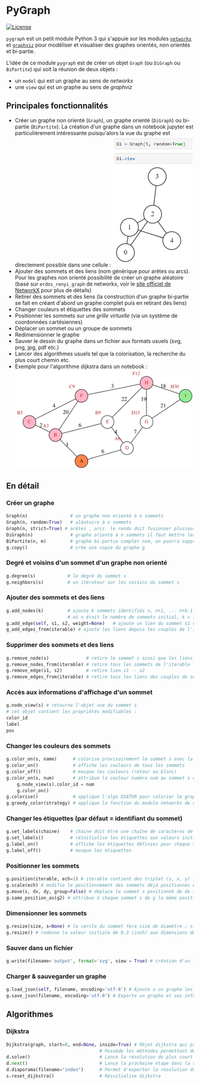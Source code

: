 # PyGraph
[![License](https://img.shields.io/badge/License-CC_BY--NC--SA_4.0-green)](#license)

`pygraph` est un petit module Python 3 qui s'appuie sur les modules [`networkx`](https://networkx.org/) et [`graphviz`](https://graphviz.readthedocs.io/) pour modéliser et visualiser des graphes orientés, non orientés et bi-partie.

L'idée de ce module `pygraph` est de créer un objet `Graph` (ou `DiGraph` ou `BiPartite`) qui soit la réunion de deux objets :

- un `model` qui est un graphe au sens de _networkx_
- une `view` qui est un graphe au sens de _graphviz_

## Principales fonctionnalités

- Créer un graphe non orienté (`Graph`), un graphe orienté (`DiGraph`) ou bi-partie (`BiPartite`). La création d'un graphe dans un notebook jupyter est particulièrement intéressante puisqu'alors la vue du graphe est directement possible dans une cellule :
![graphviz notebook](examples/graphviz_notebook.png)
- Ajouter des sommets et des liens (nom générique pour arètes ou arcs). Pour les graphes non orienté possibilité de créer un graphe aléatoire (basé sur `erdos_renyi_graph` de networkx, voir le [site officiel de NetworkX](https://networkx.org/documentation/stable/tutorial.html#graph-generators-and-graph-operations) pour plus de détails)
- Retirer des sommets et des liens (la construction d'un graphe bi-partie se fait en créant d'abord un graphe complet puis en retirant des liens)
- Changer couleurs et étiquettes des sommets
- Positionner les sommets sur une _grille virtuelle_ (via un système de coordonnées cartésiennes)
- Déplacer un sommet ou un groupe de sommets
- Redimensionner le graphe
- Sauver le dessin du graphe dans un fichier aux formats usuels (svg, png, jpg, pdf etc.)
- Lancer des algorithmes usuels tel que la colorisation, la recherche du plus court chemin etc.
- Exemple pour l'algorithme dijkstra dans un notebook :
![graphviz notebook](examples/dijkstra.svg)

## En détail

### Créer un graphe

```python
Graph(n)                # un graphe non orienté à n sommets
Graph(n, random=True)   # aléatoire à n sommets
Graph(n, strict=True) # arêtes , arcs  le rendu doit fusionner plusieurs arêtes.
DiGraph(n)              # graphe orienté à n sommets il faut mettre les arcs à la main
BiPartite(n, m)         # graphe bi-partie complet nxm, on pourra supprimer des arètes
g.copy()                # crée une copie du graphe g
```

### Degré et voisins d'un sommet d'un graphe non orienté
```python
g.degree(s)            # le degré du sommet s
g.neighbors(s)         # un itérateur sur les voisins du sommet s
```

### Ajouter des sommets et des liens
```python
g.add_nodes(k)         # ajoute k sommets identifiés n, n+1, ... n+k-1 
                       # où n était le nombre de sommets initial, k = 1 par défaut
g.add_edge(self, s1, s2, weight=None)   # ajoute un lien du sommet s1 vers le sommet s2, possibilité d'ajouter le poids weight
g_add_edges_from(iterable) # ajoute les liens depuis les couples de l'itérable
```

### Supprimer des sommets et des liens
```python
g.remove_node(s)              # retire le sommet s ainsi que les liens qui lui sont adjacents
g.remove_nodes_from(iterable) # retire tous les sommets de l'iterable
g.remove_edge(s1, s2)         # retire lien s1 -- s2 
g.remove_edges_from(iterable) # retire tous les liens des couples de sommets de l'itérable
```

### Accès aux informations d'affichage d'un sommet
```python
g.node_view(s) # retourne l'objet vue du sommet s
# cet objet contient les propriétés modifiables :
color_id
label
pos
```

### Changer les couleurs des sommets
```python
g.color_on(s, name)      # colorise provisoirement le sommet s avec la couleur name 
g.color_on()             # affiche les couleurs de tous les sommets
g.color_off()            # masque les couleurs (retour au blanc)
g.color_on(s, num)       # attribue la couleur numéro num au sommet s équivalent à :
    g.node_view(s).color_id = num
    g.color_on()
g.colorise()             # applique l'algo DSATUR pour colorier le graphe faire un color_on() ensuite
g.greedy_color(strategy) # applique la fonction du module networkx de coloration, il faut préciser la stratégie
```

### Changer les étiquettes (par défaut = identifiant du sommet)
```python
g.set_labels(chaine)    # chaine doit être une chaîne de caractères de la longueur nombre de sommets
g.set_labels()          # réinitialise les étiquettes aux valeurs initiales = numéros des sommets
g.label_on()            # affiche les étiquettes définies pour chaque sommet s
g.label_off()           # masque les étiquettes
```

### Positionner les sommets
```python
g.position(iterable, ech=1) # iterable contient des triplet (s, x, y) : place sur une grille le sommet s aux coordonnées x, y. L'échelle du repère est le inch fois le coefficient ech
g.scale(ech) # modifie le positionnement des sommets déjà positionnés en appliquant la nouvelle échelle, pas d'impact si sommets ne sont pas placés
g.move(s, dx, dy, group=False) # déplace le sommet s positionné de dx sur l'axe des x et dy sur l'axe des y. Si group vaut True, les voisins de s sont déplacés aussi et les voisins des voisins etc. récursivement
g.same_position_as(g2) # attribue à chaque sommet s de g la même position que le sommet de même numéro dans g2
```

### Dimensionner les sommets
```python
g.resize(size, s=None) # le cercle du sommet fera size de diamètre ; si s non précisé s'applique à tous les sommets
g.resize() # redonne la valeur initiale de 0.3 (inch) aux dimensions des sommets
```

### Sauver dans un fichier
```python
g.write(filename='output', format='svg', view = True) # création d'un fichier <filename>.<fmt> contenant le dessin du graphe et de <filename> pour le source graphviz du graphe
```

### Charger & sauvegarder un graphe
```python
g.load_json(self, filename, encoding='utf-8') # Ajoute a un graphe les informations contenues dans le fichier json filename 
g.save_json(filename, encoding='utf-8') # Exporte un graphe et ses informations au format json
```

## Algorithmes 

### Dijkstra
```python
Dijkstra(graph, start=0, end=None, inside=True) # Objet dijkstra qui prend un graphe et les nœuds de départ -> arrivé en arguments, possibilité de changer l'affichage des labels a l'intérieure ou a l'extérieure des nœuds avec l'argument inside
                                   # Possède les méthodes permettant de résoudre le problème du plus cour chemin, étape par étape ou non.
d.solve()                          # Lance la résolution du plus court chemin 
d.next()                           # Lance la prochaine étape dans la résolution du plus cour chemin   
d.diaporama(filename="index")      # Permet d'exporter la résolution du plus court chemin étape par étape dans un diaporama en html
s.reset_dijkstra()                 # Réinitialise dijkstra
```
